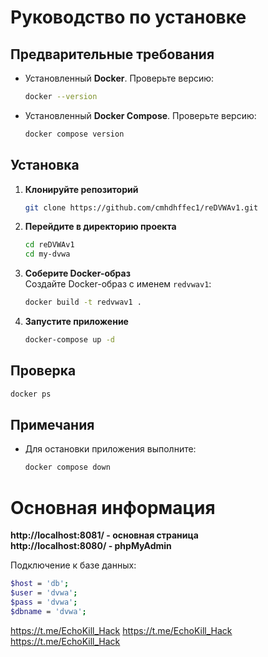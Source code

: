 # Руководство по установке

## Предварительные требования

- Установленный **Docker**. Проверьте версию:
  ```bash
  docker --version
  ```
- Установленный **Docker Compose**. Проверьте версию:
  ```bash
  docker compose version
  ```

## Установка

1. **Клонируйте репозиторий**  
   ```bash
   git clone https://github.com/cmhdhffec1/reDVWAv1.git
   ```

2. **Перейдите в директорию проекта**  
   ```bash
   cd reDVWAv1
   cd my-dvwa
   ```

3. **Соберите Docker-образ**  
   Создайте Docker-образ с именем `redvwav1`:
   ```bash
   docker build -t redvwav1 .
   ```

4. **Запустите приложение**  
   ```bash
   docker-compose up -d
   ```

## Проверка
```bash
docker ps
```

## Примечания
- Для остановки приложения выполните:
  ```bash
  docker compose down
  ```

# Основная информация

**http://localhost:8081/ - основная страница**  
**http://localhost:8080/ - phpMyAdmin**

Подключение к базе данных:
```bash
$host = 'db';
$user = 'dvwa';
$pass = 'dvwa';
$dbname = 'dvwa';
```

https://t.me/EchoKill_Hack
https://t.me/EchoKill_Hack
https://t.me/EchoKill_Hack
